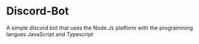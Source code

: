 # Discord-Bot
A simple discord bot that uses the Node.Js platform with the programming langues JavaScript and Typescript
